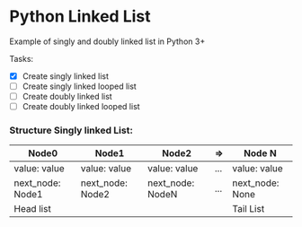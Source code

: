 # Python Linked List

Example of singly and doubly linked list in Python 3+

Tasks:
- [X] Create singly linked list
- [ ] Create singly linked looped list
- [ ] Create doubly linked list
- [ ] Create doubly linked looped list

### Structure Singly linked List:

Node0 | Node1 | Node2 | => | Node N
------|-------|-------|----|-------
value: value | value: value | value: value | ... | value: value
next_node: Node1 | next_node: Node2 | next_node: NodeN | ... | next_node: None
Head list | | | | Tail List
